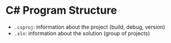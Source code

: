 # C# Program Structure

- `.csproj`: information about the project (build, debug, version)
- `.sln`: information about the solution (group of projects)
